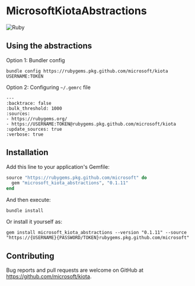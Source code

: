 # MicrosoftKiotaAbstractions

![Ruby](https://github.com/microsoft/kiota/actions/workflows/abstractions-ruby.yml/badge.svg)

## Using the abstractions

Option 1: Bundler config

```shell
bundle config https://rubygems.pkg.github.com/microsoft/kiota USERNAME:TOKEN
```

Option 2: Configuring `~/.gemrc` file

```
---
:backtrace: false
:bulk_threshold: 1000
:sources:
- https://rubygems.org/
- https://USERNAME:TOKEN@rubygems.pkg.github.com/microsoft/kiota
:update_sources: true
:verbose: true  
```
## Installation

Add this line to your application's Gemfile:

```ruby
source "https://rubygems.pkg.github.com/microsoft" do
  gem "microsoft_kiota_abstractions", "0.1.11"
end
```

And then execute:

```shell
bundle install
```

Or install it yourself as:

 ```shell
 gem install microsoft_kiota_abstractions --version "0.1.11" --source "https://{USERNAME}{PASSWORD/TOKEN}rubygems.pkg.github.com/microsoft"
 ```

## Contributing

Bug reports and pull requests are welcome on GitHub at https://github.com/microsoft/kiota.

